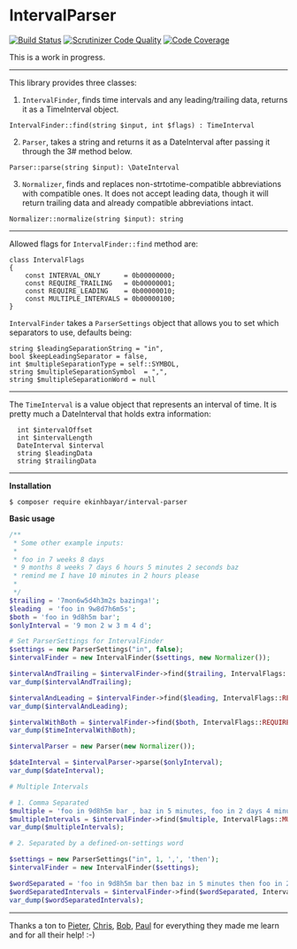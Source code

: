 # IntervalParser

[![Build Status](https://travis-ci.org/ekinhbayar/IntervalParser.svg?branch=master)](https://travis-ci.org/ekinhbayar/IntervalParser)
[![Scrutinizer Code Quality](https://scrutinizer-ci.com/g/ekinhbayar/IntervalParser/badges/quality-score.png?b=scrutinizer-setup)](https://scrutinizer-ci.com/g/ekinhbayar/IntervalParser/?branch=scrutinizer-setup)
[![Code Coverage](https://scrutinizer-ci.com/g/ekinhbayar/IntervalParser/badges/coverage.png?b=scrutinizer-setup)](https://scrutinizer-ci.com/g/ekinhbayar/IntervalParser/?branch=scrutinizer-setup)

This is a work in progress.

---

This library provides three classes:
 
 1. `IntervalFinder`, finds time intervals and any leading/trailing data, returns it as a TimeInterval object.
 
  `IntervalFinder::find(string $input, int $flags) : TimeInterval`
 
 2. `Parser`, takes a string and returns it as a DateInterval after passing it through the 3# method below.
 
  `Parser::parse(string $input): \DateInterval`
 
 3. `Normalizer`, finds and replaces non-strtotime-compatible abbreviations with compatible ones. It does not accept leading data, though it will return trailing data and already compatible abbreviations intact.
 
  `Normalizer::normalize(string $input): string`
 
---

Allowed flags for `IntervalFinder::find` method are:

```
class IntervalFlags
{
    const INTERVAL_ONLY      = 0b00000000;
    const REQUIRE_TRAILING   = 0b00000001;
    const REQUIRE_LEADING    = 0b00000010;
    const MULTIPLE_INTERVALS = 0b00000100;
}
```

`IntervalFinder` takes a `ParserSettings` object that allows you to set which separators to use, defaults being:

```
string $leadingSeparationString = "in",
bool $keepLeadingSeparator = false,
int $multipleSeparationType = self::SYMBOL,
string $multipleSeparationSymbol  = ",",
string $multipleSeparationWord = null
```

---
 
The `TimeInterval` is a value object that represents an interval of time. It is pretty much a DateInterval that holds extra information:
 
```
  int $intervalOffset
  int $intervalLength
  DateInterval $interval
  string $leadingData
  string $trailingData
```
---

**Installation**

`$ composer require ekinhbayar/interval-parser`


**Basic usage**

```php
/**
 * Some other example inputs:
 *
 * foo in 7 weeks 8 days
 * 9 months 8 weeks 7 days 6 hours 5 minutes 2 seconds baz
 * remind me I have 10 minutes in 2 hours please
 *
 */
$trailing = '7mon6w5d4h3m2s bazinga!';
$leading  = 'foo in 9w8d7h6m5s';
$both = 'foo in 9d8h5m bar';
$onlyInterval = '9 mon 2 w 3 m 4 d';

# Set ParserSettings for IntervalFinder
$settings = new ParserSettings("in", false);
$intervalFinder = new IntervalFinder($settings, new Normalizer());

$intervalAndTrailing = $intervalFinder->find($trailing, IntervalFlags::REQUIRE_TRAILING);
var_dump($intervalAndTrailing);

$intervalAndLeading = $intervalFinder->find($leading, IntervalFlags::REQUIRE_LEADING);
var_dump($intervalAndLeading);

$intervalWithBoth = $intervalFinder->find($both, IntervalFlags::REQUIRE_TRAILING | IntervalFlags::REQUIRE_LEADING);
var_dump($timeIntervalWithBoth);

$intervalParser = new Parser(new Normalizer());

$dateInterval = $intervalParser->parse($onlyInterval);
var_dump($dateInterval);

# Multiple Intervals

# 1. Comma Separated
$multiple = 'foo in 9d8h5m bar , baz in 5 minutes, foo in 2 days 4 minutes boo, in 1 hr, 10 days';
$multipleIntervals = $intervalFinder->find($multiple, IntervalFlags::MULTIPLE_INTERVALS);
var_dump($multipleIntervals);

# 2. Separated by a defined-on-settings word

$settings = new ParserSettings("in", 1, ',', 'then');
$intervalFinder = new IntervalFinder($settings);

$wordSeparated = 'foo in 9d8h5m bar then baz in 5 minutes then foo in 2 days 4 minutes boo then in 1 hr then 10 days';
$wordSeparatedIntervals = $intervalFinder->find($wordSeparated, IntervalFlags::MULTIPLE_INTERVALS);
var_dump($wordSeparatedIntervals);
```

---

Thanks a ton to [Pieter](https://github.com/PeeHaa), [Chris](https://github.com/DaveRandom), [Bob](https://github.com/bwoebi),  [Paul](https://github.com/pcrov) for everything they made me learn and for all their help! :-)
